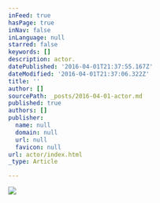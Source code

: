 ```yaml
---
inFeed: true
hasPage: true
inNav: false
inLanguage: null
starred: false
keywords: []
description: actor.
datePublished: '2016-04-01T21:37:55.167Z'
dateModified: '2016-04-01T21:37:06.322Z'
title: ''
author: []
sourcePath: _posts/2016-04-01-actor.md
published: true
authors: []
publisher:
  name: null
  domain: null
  url: null
  favicon: null
url: actor/index.html
_type: Article

---
```

![](https://the-grid-user-content.s3-us-west-2.amazonaws.com/bd42d07a-10e3-4b1f-b5f2-ec0bd0411b0b.jpg)